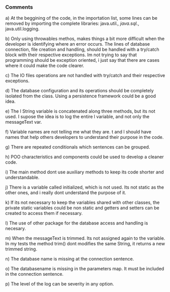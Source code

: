 <h3> Comments</h3>

a) At the beggining of the code, in the importation list,
   some lines can be removed by importing the complete libraries:
   java.util.*, java.sql.*, java.util.logging.

b)  Only using throwables methos, makes things a bit more difficult when the developer is identifying where an error occurs.
    The lines of database connection, file creation and handling, should be handled with a try/catch block with their respective exceptions. Im not trying to say that programming should be exception oriented, i just say that there are cases where it could make the code clearer.

c) The IO files operations are not handled with try/catch and their
   respective exceptions.

d) The database configuration and its operations should be completely isolated
   from the class. Using a persistence framework could be a good idea.

e) The l String variable is concatenated along three methods, but its not used. I supose the idea is to log the entire l variable, and not only the messageText var.

f) Variable names are not telling me what they are. t and l should have names that help others developers to understand their purpose in the code.

g) There are repeated conditionals which sentences can be grouped.

h) POO characteristics and components could be used to develop a cleaner code. 

i) The main method dont use auxiliary methods to keep its code shorter and understandable.

j) There is a variable called initialized, which is not used. Its not static as the other ones, and i really dont understand the purpose of it.

k) If its not necessary to keep the variables shared with other classes, the private static variables could be non static and getters and setters can be created to access them if necessary.

l) The use of other package for the database access and handling is necesary. 

m) When the messageText is trimmed. Its not assigned again to the variable. In my tests the method trim() dont modifies the same String, it returns a new trimmed string.

n) The database name is missing at the connection sentence.

o) The databasename is missing in the parameters map. It must be included in the connection sentence.

p) The level of the log can be severity in any option. 
